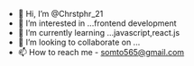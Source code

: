 - 👋 Hi, I’m @Chrstphr_21
- 👀 I’m interested in ...frontend development 
- 🌱 I’m currently learning ...javascript,react.js
- 💞️ I’m looking to collaborate on ...
- 📫 How to reach me - somto565@gmail.com

<!---
Chrstphr9/Chrstphr9 is a ✨ special ✨ repository because its `README.md` (this file) appears on your GitHub profile.
You can click the Preview link to take a look at your changes.
--->
